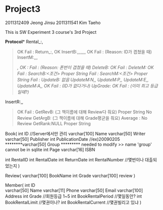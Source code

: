 # Project3

2011312409 Jeong Jinsu
2011311541 Kim Taeho


This is SW Experiment 3 course's 3rd Project

********************Protocol*********************
Rental_:<UserID>,<ID>
  >OK
  >Fail : <Reason>
Return_:<UserID>,<ID>
  >OK
InsertB:<ID>,<Name>,<Writer>,<Publisher>,<PublicationDate>,<Group>,<Page>,<ISBN>
  >OK
  >Fail : <Reason> (Reason: ID가 겹쳤을 때)
InsertM:<Name>,<Phone>,<Email>,<Address>,<Grade>
  >OK : <UserID>
  >Fail : <Reason> (Reason: 폰번이 겹쳤을 때)
DeleteB:<ID>
  >OK
  >Fail : <Reason>
DeleteM:<UserID>
  >OK
  >Fail : <Reason>
SearchB:<조건>
  >Proper String
  >Fail : <Reason>
SearchM:<조건>
  >Proper String
  >Fail : <Reason>
UpdateB: 없음
UpdateM:N,<ID>,<NewName>
UpdateM:P,<ID>,<NewPhone>
UpdateM:E,<ID>,<NewEmail>
UpdateM:A,<ID>,<NewAddr>
  >OK
  >Fail : <Reason> (ID가 없다거나)
UpGrade:<ID>
  >OK
  >Fail : <Reason> (이미 최고 등급일때?)

InsertR:<BookName>,<Grade>,<Review>
  >OK
  >Fail : <Reason> 
GetRevB:<BookName> (그 책이름에 대해 Review다 줘요)
  >Proper String
  >No Review
GetArgB:<BookName> (그 책이름에 대해 Grade평균을 줘요)
  >Average : <average>
  >No Review
GetRank:NULL
  >Proper String
  



Book(
int           ID              //Server에서만 관리
varchar[100]  Name
varchar[50]   Writer
varchar[50]   Publisher
int           PublicationDate //ex)20090205
********varchar[50]   Group ********* needed to modify >> name 'group' cannot be in sqlite
int           Page
varchar[16]   ISBN

int           RentalID
int           RentalDate
int           ReturnDate
int           RentalNumber  //몇번이나 대출되었는지
)

Review(
varchar[100]  BookName
int           Grade
varchar[100]  review
)

Member(
int           ID     
varchar[50]   Name
varchar[11]   Phone
varchar[50]   Email
varchar[100]  Address
int           Grade               //회원등급 1~5
int           BookRentalPeriod    //몇일동안?
int           BookRentalLimit     //몇권이나?
int           BookRentalCurrent   //몇권빌리고 있냐
)
